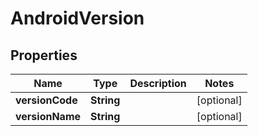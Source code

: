 
# AndroidVersion

## Properties
Name | Type | Description | Notes
------------ | ------------- | ------------- | -------------
**versionCode** | **String** |  |  [optional]
**versionName** | **String** |  |  [optional]



